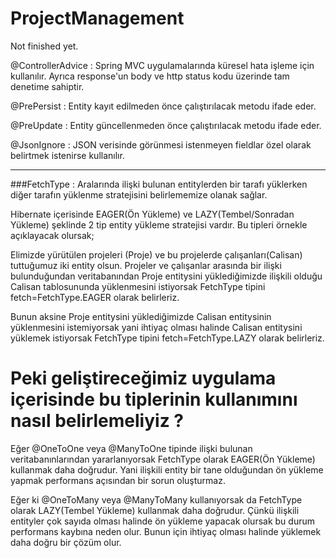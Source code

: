 # ProjectManagement


Not finished yet.


@ControllerAdvice : Spring MVC uygulamalarında küresel hata işleme için kullanılır. Ayrıca response'un body ve http status kodu üzerinde tam denetime sahiptir.

@PrePersist : Entity kayıt edilmeden önce çalıştırılacak metodu ifade eder.

@PreUpdate : Entity güncellenmeden önce çalıştırılacak metodu ifade eder.

@JsonIgnore : JSON verisinde görünmesi istenmeyen fieldlar özel olarak belirtmek istenirse kullanılır.


------------------ 

###FetchType : Aralarında ilişki bulunan entitylerden bir tarafı yüklerken diğer tarafın yüklenme stratejisini belirlememize olanak sağlar.

Hibernate içerisinde EAGER(Ön Yükleme) ve LAZY(Tembel/Sonradan Yükleme) şeklinde 2 tip entity yükleme stratejisi vardır. Bu tipleri örnekle açıklayacak olursak;

Elimizde yürütülen projeleri (Proje) ve bu projelerde çalışanları(Calisan) tuttuğumuz iki entity olsun. Projeler ve çalışanlar arasında bir ilişki bulunduğundan veritabanından Proje entitysini yüklediğimizde ilişkili olduğu Calisan tablosununda yüklenmesini istiyorsak FetchType tipini fetch=FetchType.EAGER olarak belirleriz.

Bunun aksine Proje entitysini yüklediğimizde Calisan entitysinin yüklenmesini istemiyorsak yani ihtiyaç olması halinde Calisan entitysini yüklemek istiyorsak FetchType tipini fetch=FetchType.LAZY olarak belirleriz. 


# Peki geliştireceğimiz uygulama içerisinde bu tiplerinin kullanımını nasıl belirlemeliyiz ?

Eğer @OneToOne veya @ManyToOne tipinde ilişki bulunan veritabanınlarından yararlanıyorsak FetchType olarak EAGER(Ön Yükleme) kullanmak daha doğrudur. Yani ilişkili entity bir tane olduğundan ön yükleme yapmak performans açısından bir sorun oluşturmaz.

Eğer ki  @OneToMany veya  @ManyToMany kullanıyorsak da FetchType olarak LAZY(Tembel Yükleme) kullanmak daha doğrudur. Çünkü ilişkili entityler çok sayıda olması halinde ön yükleme yapacak olursak bu durum performans kaybına neden olur. Bunun için ihtiyaç olması halinde yüklemek daha doğru bir çözüm olur.
